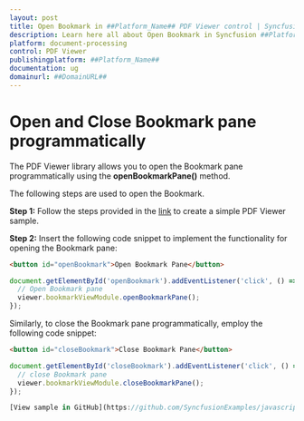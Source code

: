 ```yaml
---
layout: post
title: Open Bookmark in ##Platform_Name## PDF Viewer control | Syncfusion
description: Learn here all about Open Bookmark in Syncfusion ##Platform_Name## PDF Viewer control of Syncfusion Essential JS 2 and more.
platform: document-processing
control: PDF Viewer
publishingplatform: ##Platform_Name##
documentation: ug
domainurl: ##DomainURL##
---
```


# Open and Close Bookmark pane programmatically

The PDF Viewer library allows you to open the Bookmark pane programmatically using the **openBookmarkPane()** method.

The following steps are used to open the Bookmark.

**Step 1:** Follow the steps provided in the [link](https://help.syncfusion.com/document-processing/pdf/pdf-viewer/javascript-es6/getting-started) to create a simple PDF Viewer sample.

**Step 2:** Insert the following code snippet to implement the functionality for opening the Bookmark pane:

```html
<button id="openBookmark">Open Bookmark Pane</button>
```

```js
document.getElementById('openBookmark').addEventListener('click', () => {
  // Open Bookmark pane
  viewer.bookmarkViewModule.openBookmarkPane();
});
```

Similarly, to close the Bookmark pane programmatically, employ the following code snippet:

```html
<button id="closeBookmark">Close Bookmark Pane</button>
```

```js
document.getElementById('closeBookmark').addEventListener('click', () => {
  // close Bookmark pane
  viewer.bookmarkViewModule.closeBookmarkPane();
});

[View sample in GitHub](https://github.com/SyncfusionExamples/javascript-pdf-viewer-examples/tree/master/How%20to/Open%20and%20Close%20bookmark%20pane)